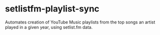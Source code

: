 # setlistfm-playlist-sync
Automates creation of YouTube Music playlists from the top songs an artist played in a given year, using setlist.fm data.
